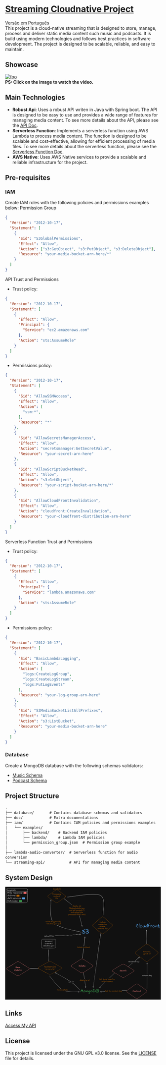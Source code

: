 # [Streaming Cloudnative Project](http://d130vf1311tsqd.cloudfront.net/swagger-ui/index.html)
[Versão em Português](doc/README_pt.md)  
This project is a cloud-native streaming that is designed to store, manage, process and deliver static media content such music and podcasts. It is build using modern technologies and follows best practices in software development. The project is designed to be scalable, reliable, and easy to maintain.

## Showcase
[![foo](https://gyazo.com/6a405dd0c5f09bd26a5e3b5cb3548c23.png)](https://streamable.com/b8pheo)   
**PS: Click on the image to watch the video.**

## Main Technologies
- **Robust Api**: Uses a robust API writen in Java with Spring boot. The API is designed to be easy to use and provides a wide range of features for managing media content. To see more details about the API, please see the [API Doc](https://github.com/LuigiPereira1709/streaming-api).     
- **Serverless Function**: Implements a serverless function using AWS Lambda to process media content. The function is designed to be scalable and cost-effective, allowing for efficient processing of media files. To see more details about the serverless function, please see the [Serverless Function Doc](https://github.com/LuigiPereira1709/lambda-audio-converter).    
- **AWS Native**: Uses AWS Native services to provide a scalable and reliable infrastructure for the project.

## Pre-requisites
### IAM
Create IAM roles with the following policies and permissions examples below:
Permission Group
```json
{
  "Version": "2012-10-17",
  "Statement": [
    {
      "Sid": "S3GlobalPermissions",
      "Effect": "Allow",
      "Action": ["s3:GetObject", "s3:PutObject", "s3:DeleteObject"],
      "Resource": "your-media-bucket-arn-here/*"
    }
  ]
}
```  

API Trust and Permissions 
- Trust policy:
```json 
{
  "Version": "2012-10-17",
  "Statement": [
    {
      "Effect": "Allow",
      "Principal": {
        "Service": "ec2.amazonaws.com"
      },
      "Action": "sts:AssumeRole"
    }
  ]
}
```
- Permissions policy:
```json
{
  "Version": "2012-10-17",
  "Statement": [
    {
      "Sid": "AllowSSMAccess",
      "Effect": "Allow",
      "Action": [
        "ssm:*",
      ],
      "Resource": "*"
    },
    {
      "Sid": "AllowSecretsManagerAccess",
      "Effect": "Allow",
      "Action": "secretsmanager:GetSecretValue",
      "Resource": "your-secret-arn-here"
    },
    {
      "Sid": "AllowScriptBucketRead",
      "Effect": "Allow",
      "Action": "s3:GetObject",
      "Resource": "your-script-bucket-arn-here/*"
    },
    {
      "Sid": "AllowCloudFrontInvalidation",
      "Effect": "Allow",
      "Action": "cloudfront:CreateInvalidation",
      "Resource": "your-cloudfront-distribution-arn-here"
    }
  ]
}
```

Serverless Function Trust and Permissions
- Trust policy:
```json
{
  "Version": "2012-10-17",
  "Statement": [
    {
      "Effect": "Allow",
      "Principal": {
        "Service": "lambda.amazonaws.com"
      },
      "Action": "sts:AssumeRole"
    }
  ]
}
```
- Permissions policy:
```json
{
  "Version": "2012-10-17",
  "Statement": [
    {
      "Sid": "BasicLambdaLogging",
      "Effect": "Allow",
      "Action": [
        "logs:CreateLogGroup",
        "logs:CreateLogStream",
        "logs:PutLogEvents"
      ],
      "Resource": "your-log-group-arn-here"
    },
    {
      "Sid": "S3MediaBucketListAllPrefixes",
      "Effect": "Allow",
      "Action": "s3:ListBucket",
      "Resource": "your-media-bucket-arn-here"
    }
  ]
}
```

### Database
Create a MongoDB database with the following schemas validators:
- [Music Schema](database/music_schema.js)
- [Podcast Schema](database/podcast_schema.js)

## Project Structure
```plaintext
.
├── database/       # Contains database schemas and validators
├── doc/            # Extra documentations
├── iam/            # Contains IAM policies and permissions examples
│   └── examples/
│       ├── backend/    # Backend IAM policies
│       ├── lambda/     # Lambda IAM policies
│       └── permission_group.json  # Permission group example
│
├── lambda-audio-converter/  # Serverless function for audio conversion
└── streaming-api/           # API for managing media content
```

## System Design
![System Design](doc/system_design_v1.png)

## Links 
[Access My API](http://d130vf1311tsqd.cloudfront.net/swagger-ui/index.html)

## License
This project is licensed under the GNU GPL v3.0 license. See the [LICENSE](LICENSE.txt) file for details.
